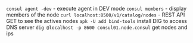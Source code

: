`consul agent -dev` - execute agent in DEV mode
`consul members` - display members of the node
`curl localhost:8500/v1/catalog/nodes` - REST API GET to see the actives nodes
`apk -U add bind-tools` install DIG to access DNS server
`dig @localhost -p 8600 consul01.node.consul` get nodes and ips